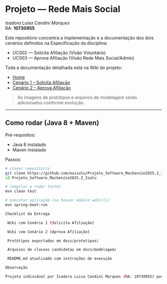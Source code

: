 # Projeto — Rede Mais Social
*Isadora Luisa Candini Marques*  
RA: **10730955**

Este repositório concentra a implementação e a documentação dos dois cenários definidos na Especificação da disciplina:
- UC002 — Solicita Afiliação (Visão Voluntário)
- UC003 — Aprova Afiliação (Visão Rede Mais Social/Admin)

Toda a documentação detalhada está na Wiki do projeto:
- [Home](https://github.com/euisalu/Projeto_Software_Mackenzie2025.2_Isalu/wiki/Home)
- [Cenário 1 – Solicita Afiliação](https://github.com/euisalu/Projeto_Software_Mackenzie2025.2_Isalu/wiki/Cen%C3%A1rio-1-–-Solicita-Afilia%C3%A7%C3%A3o)
- [Cenário 2 – Aprova Afiliação](https://github.com/euisalu/Projeto_Software_Mackenzie2025.2_Isalu/wiki/Cen%C3%A1rio-2-–-Aprova-Afilia%C3%A7%C3%A3o)




> As imagens de protótipos e arquivos de modelagem serão adicionados conforme evolução.

---

## Como rodar (Java 8 + Maven)

Pré-requisitos:
- Java 8 instalado
- Maven instalado

Passos:

```bash
# clonar repositório
git clone https://github.com/euisalu/Projeto_Software_Mackenzie2025.2_Isalu.git
cd Projeto_Software_Mackenzie2025.2_Isalu

# compilar e rodar testes
mvn clean test

# executar aplicação (se houver módulo web/cli)
mvn spring-boot:run

Checklist da Entrega

 Wiki com Cenário 1 (Solicita Afiliação)

 Wiki com Cenário 2 (Aprova Afiliação)

 Protótipos exportados em docs/prototipos/

 Arquivos de classes candidatas em docs/modelagem/

 README.md atualizado com instruções de execução

Observação

Projeto individual por Isadora Luisa Candini Marques (RA: 10730955) para a disciplina de Engenharia de Software – Mackenzie 2025.2.




